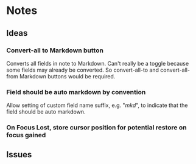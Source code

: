# Notes

## Ideas

### Convert-all to Markdown button

Converts all fields in note to Markdown. Can't really be a toggle because some fields may already be converted. So convert-all-to and convert-all-from Markdown buttons would be required.

### Field should be auto markdown by convention

Allow setting of custom field name suffix, e.g. "_mkd_", to indicate that the field should be auto markdown.

### On Focus Lost, store cursor position for potential restore on focus gained

## Issues
